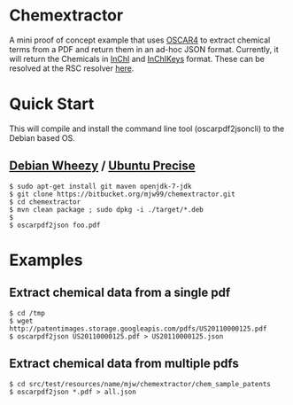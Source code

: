 # Chemextractor

A mini proof of concept example that uses [OSCAR4](https://bitbucket.org/wwmm/oscar4/wiki/Home) to extract chemical terms from a PDF and return them in an ad-hoc JSON format. Currently, it will return the Chemicals in [InChI](http://en.wikipedia.org/wiki/International_Chemical_Identifier) and [InChIKeys](http://en.wikipedia.org/wiki/International_Chemical_Identifier#InChIKey) format. These can be resolved at the RSC resolver [here](http://www.chemspider.com/inchi-resolver/Resolver.aspx).

# Quick Start

This will compile and install the command line tool (oscarpdf2jsoncli) to the Debian based OS.

## [Debian Wheezy](http://www.debian.org/releases/wheezy/) / [Ubuntu Precise](http://releases.ubuntu.com/precise/)

    $ sudo apt-get install git maven openjdk-7-jdk
    $ git clone https://bitbucket.org/mjw99/chemextractor.git
    $ cd chemextractor
    $ mvn clean package ; sudo dpkg -i ./target/*.deb
    $
    $ oscarpdf2json foo.pdf

# Examples

## Extract chemical data from a single pdf

    $ cd /tmp
    $ wget http://patentimages.storage.googleapis.com/pdfs/US20110000125.pdf
    $ oscarpdf2json US20110000125.pdf > US20110000125.json

## Extract chemical data from multiple pdfs
   
    $ cd src/test/resources/name/mjw/chemextractor/chem_sample_patents
    $ oscarpdf2json *.pdf > all.json

